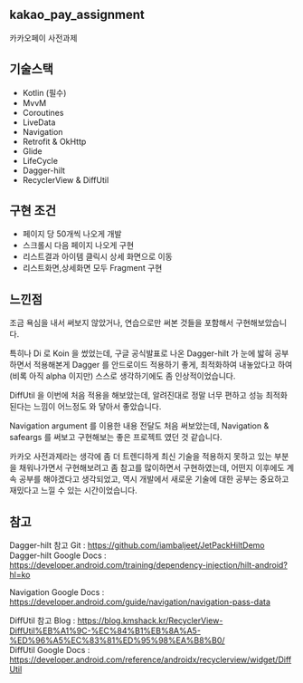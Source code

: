 ## kakao_pay_assignment ##
카카오페이 사전과제
    
## 기술스택 ##
- Kotlin (필수)
- MvvM
- Coroutines
- LiveData
- Navigation
- Retrofit & OkHttp
- Glide
- LifeCycle
- Dagger-hilt
- RecyclerView & DiffUtil

## 구현 조건 ##
- 페이지 당 50개씩 나오게 개발
- 스크롤시 다음 페이지 나오게 구현
- 리스트결과 아이템 클릭시 상세 화면으로 이동
- 리스트화면,상세화면 모두 Fragment 구현 

## 느낀점 ##
조금 욕심을 내서 써보지 않았거나, 연습으로만 써본 것들을 포함해서 구현해보았습니다.

특히나 Di 로 Koin 을 썼었는데, 구글 공식발표로 나온 Dagger-hilt 가 눈에 밟혀 공부하면서 적용해본게 
Dagger 를 안드로이드 적용하기 좋게, 최적화하여 내놓았다고 하여 (비록 아직 alpha 이지만) 
스스로 생각하기에도 좀 인상적이었습니다. 

DiffUtil 을 이번에 처음 적용을 해보았는데, 알려진대로 정말 너무 편하고 성능 최적화 된다는 느낌이 
어느정도 와 닿아서 좋았습니다.

Navigation argument 를 이용한 내용 전달도 처음 써보았는데,
Navigation & safeargs 를 써보고 구현해보는 좋은 프로젝트 였던 것 같습니다.

카카오 사전과제라는 생각에 좀 더 트렌디하게 최신 기술을 적용하지 못하고 있는 부분을
채워나가면서 구현해보려고 좀 참고를 많이하면서 구현하였는데, 어떤지 이후에도 계속 공부를 해야겠다고 
생각되었고, 역시 개발에서 새로운 기술에 대한 공부는 중요하고 재밌다고 느낄 수 있는 시간이었습니다.

## 참고 ##
Dagger-hilt 참고 Git : https://github.com/iambaljeet/JetPackHiltDemo                                                                                               
Dagger-hilt Google Docs : https://developer.android.com/training/dependency-injection/hilt-android?hl=ko

Navigation Google Docs : https://developer.android.com/guide/navigation/navigation-pass-data

DiffUtil 참고 Blog : https://blog.kmshack.kr/RecyclerView-DiffUtil%EB%A1%9C-%EC%84%B1%EB%8A%A5-%ED%96%A5%EC%83%81%ED%95%98%EA%B8%B0/                                           
DiffUtil Google Docs : https://developer.android.com/reference/androidx/recyclerview/widget/DiffUtil
